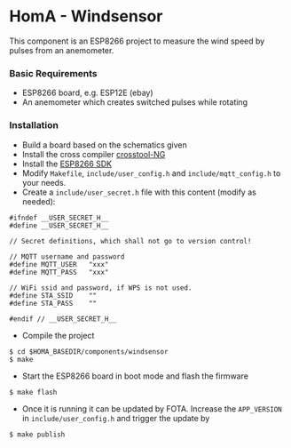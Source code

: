 # HomA - Windsensor
This component is an ESP8266 project to measure the wind speed by pulses from an anemometer. 

### Basic Requirements
* ESP8266 board, e.g. ESP12E (ebay)
* An anemometer which creates switched pulses while rotating

### Installation
* Build a board based on the schematics given
* Install the cross compiler [crosstool-NG](https://github.com/espressif/crosstool-NG)
* Install the [ESP8266 SDK](https://github.com/espressif/ESP8266_NONOS_SDK)
* Modify ```Makefile```, ```include/user_config.h``` and ```include/mqtt_config.h``` to your needs.
* Create a ```include/user_secret.h``` file with this content (modify as needed):
```none
#ifndef __USER_SECRET_H__
#define __USER_SECRET_H__

// Secret definitions, which shall not go to version control!

// MQTT username and password
#define MQTT_USER	"xxx"
#define MQTT_PASS	"xxx"

// WiFi ssid and password, if WPS is not used.
#define STA_SSID	""
#define STA_PASS	""

#endif // __USER_SECRET_H__

```
* Compile the project
```none
$ cd $HOMA_BASEDIR/components/windsensor
$ make
```
* Start the ESP8266 board in boot mode and flash the firmware
```none
$ make flash
```
* Once it is running it can be updated by FOTA. Increase the ```APP_VERSION``` in ```include/user_config.h``` and trigger the update by
```none
$ make publish
```

